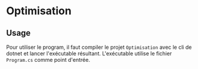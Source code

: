 # Optimisation

## Usage

Pour utiliser le program, il faut compiler le projet `Optimisation` avec le cli de dotnet et lancer l'exécutable résultant. L'exécutable utilise le fichier `Program.cs` comme point d'entrée.